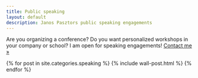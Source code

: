 ```yaml
---
title: Public speaking
layout: default
description: Janos Pasztors public speaking engagements
---
```


<div class="cta">
<p>
    Are you organizing a conference? Do you want personalized workshops in your company or school? I am open for
    speaking engagements! <a href="/contact">Contact me &raquo;</a> 
</p>  
</div>

<div class="wall">
<div class="wall__postlist">
{% for post in site.categories.speaking %}
{% include wall-post.html %}
{% endfor %}
</div>
</div>
